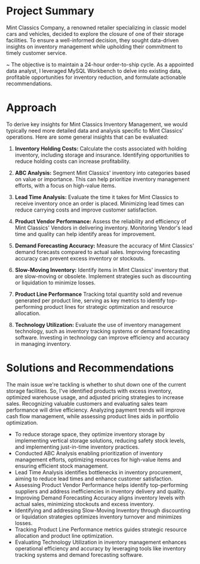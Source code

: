 # Project Summary
Mint Classics Company, a renowned retailer specializing in classic model cars and vehicles, decided to explore the closure of one of their storage facilities. To ensure a well-informed decision, they sought data-driven insights on inventory management while upholding their commitment to timely customer service. 

~ The objective is to maintain a 24-hour order-to-ship cycle. As a appointed data analyst, I leveraged MySQL Workbench to delve into existing data, profitable opportunities for inventory reduction, and formulate actionable recommendations.

# Approach 
To derive key insights for Mint Classics Inventory Management, we would typically need more detailed data and analysis specific to Mint Classics' operations. Here are some general insights that can be evaluated:

1. **Inventory Holding Costs:** Calculate the costs associated with holding inventory, including storage and insurance. Identifying opportunities to reduce holding costs can increase profitability.

2. **ABC Analysis:** Segment Mint Classics' inventory into categories based on value or importance. This can help prioritize inventory management efforts, with a focus on high-value items.

3. **Lead Time Analysis:** Evaluate the time it takes for Mint Classics to receive inventory once an order is placed. Minimizing lead times can reduce carrying costs and improve customer satisfaction.

4. **Product Vendor Performance:** Assess the reliability and efficiency of Mint Classics' Vendors in delivering inventory. Monitoring Vendor's lead time and quality can help identify areas for improvement.
   
5. **Demand Forecasting Accuracy:** Measure the accuracy of Mint Classics' demand forecasts compared to actual sales. Improving forecasting accuracy can prevent excess inventory or stockouts.
  
6. **Slow-Moving Inventory:** Identify items in Mint Classics' inventory that are slow-moving or obsolete. Implement strategies such as discounting or liquidation to minimize losses.

7. **Product Line Performance** Tracking total quantity sold and revenue generated per product line, serving as key metrics to identify top-performing product lines for strategic optimization and resource allocation.

8. **Technology Utilization:** Evaluate the use of inventory management technology, such as inventory tracking systems or demand forecasting software. Investing in technology can improve efficiency and accuracy in managing inventory.

# Solutions and Recommendations
The main issue we're tackling is whether to shut down one of the current storage facilities. So, I've identified products with excess inventory, optimized warehouse usage, and adjusted pricing strategies to increase sales. Recognizing valuable customers and evaluating sales team performance will drive efficiency. Analyzing payment trends will improve cash flow management, while assessing product lines aids in portfolio optimization.

- To reduce storage space, they optimize inventory storage by implementing vertical storage solutions, reducing safety stock levels, and implementing just-in-time inventory practices.
- Conducted ABC Analysis enabling prioritization of inventory management efforts, optimizing resources for high-value items and ensuring efficient stock management.
- Lead Time Analysis identifies bottlenecks in inventory procurement, aiming to reduce lead times and enhance customer satisfaction.
- Assessing Product Vendor Performance helps identify top-performing suppliers and address inefficiencies in inventory delivery and quality.
- Improving Demand Forecasting Accuracy aligns inventory levels with actual sales, minimizing stockouts and excess inventory.
- Identifying and addressing Slow-Moving Inventory through discounting or liquidation strategies optimizes inventory turnover and minimizes losses.
- Tracking Product Line Performance metrics guides strategic resource allocation and product line optimization.
- Evaluating Technology Utilization in inventory management enhances operational efficiency and accuracy by leveraging tools like inventory tracking systems and demand forecasting software.





